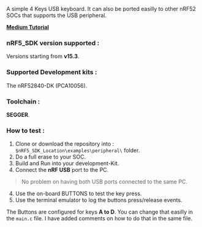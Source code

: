 A simple 4 Keys USB keyboard. It can also be ported easilly to other nRF52 SOCs that supports the USB peripheral.

[**Medium Tutorial**](https://medium.com/@rmptxf/build-a-4-keys-nrf52840-based-usb-keyboard-cfab67e3ea12)

### nRF5_SDK version supported :
Versions starting from **v15.3**.

### Supported Development kits : 
The nRF52840-DK (PCA10056).

### Toolchain :
**SEGGER**. 

### How to test :
1. Clone or download the repository into : ``$nRF5_SDK_Location\examples\peripheral\`` folder.
2. Do a full erase to your SOC.
2. Build and Run into your development-Kit.
3. Connect the **nRF USB** port to the PC.  
> No problem on having both USB ports connected to the same PC.
4. Use the on-board BUTTONS to test the key press.
5. Use the terminal emulator to log the buttons press/release events.

The Buttons are configured for keys **A to D**. You can change that easilly in the ``main.c`` file. I have added comments on how to do that in the same file.

